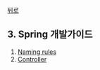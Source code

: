 [뒤로](../README.md)
## 3. Spring 개발가이드

1. [Naming rules](3_1-NamingRules.md)
2. [Controller](3_2-Controller.md)